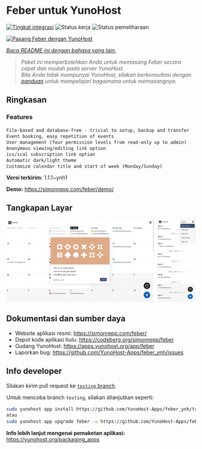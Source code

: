 <!--
N.B.: README ini dibuat secara otomatis oleh <https://github.com/YunoHost/apps/tree/master/tools/readme_generator>
Ini TIDAK boleh diedit dengan tangan.
-->

# Feber untuk YunoHost

[![Tingkat integrasi](https://dash.yunohost.org/integration/feber.svg)](https://ci-apps.yunohost.org/ci/apps/feber/) ![Status kerja](https://ci-apps.yunohost.org/ci/badges/feber.status.svg) ![Status pemeliharaan](https://ci-apps.yunohost.org/ci/badges/feber.maintain.svg)

[![Pasang Feber dengan YunoHost](https://install-app.yunohost.org/install-with-yunohost.svg)](https://install-app.yunohost.org/?app=feber)

*[Baca README ini dengan bahasa yang lain.](./ALL_README.md)*

> *Paket ini memperbolehkan Anda untuk memasang Feber secara cepat dan mudah pada server YunoHost.*  
> *Bila Anda tidak mempunyai YunoHost, silakan berkonsultasi dengan [panduan](https://yunohost.org/install) untuk mempelajari bagaimana untuk memasangnya.*

## Ringkasan



### Features

    File-based and database-free - trivial to setup, backup and transfer
    Event booking, easy repetition of events
    User management (four permission levels from read-only up to admin)
    Anonymous viewing/editing link option
    ics/ical subscription link option
    Automatic dark/light theme
    Customize calendar title and start of week (Monday/Sunday)



**Versi terkirim:** 1.1.1~ynh1

**Demo:** <https://simonrepp.com/feber/demo/>

## Tangkapan Layar

![Tangkapan Layar pada Feber](./doc/screenshots/screenshot.png)

## Dokumentasi dan sumber daya

- Website aplikasi resmi: <https://simonrepp.com/feber/>
- Depot kode aplikasi hulu: <https://codeberg.org/simonrepp/feber>
- Gudang YunoHost: <https://apps.yunohost.org/app/feber>
- Laporkan bug: <https://github.com/YunoHost-Apps/feber_ynh/issues>

## Info developer

Silakan kirim pull request ke [`testing` branch](https://github.com/YunoHost-Apps/feber_ynh/tree/testing).

Untuk mencoba branch `testing`, silakan dilanjutkan seperti:

```bash
sudo yunohost app install https://github.com/YunoHost-Apps/feber_ynh/tree/testing --debug
atau
sudo yunohost app upgrade feber -u https://github.com/YunoHost-Apps/feber_ynh/tree/testing --debug
```

**Info lebih lanjut mengenai pemaketan aplikasi:** <https://yunohost.org/packaging_apps>
